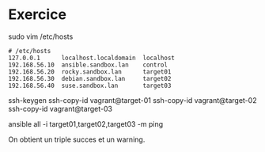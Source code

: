 # Exercice

sudo vim /etc/hosts

```
# /etc/hosts
127.0.0.1      localhost.localdomain  localhost
192.168.56.10  ansible.sandbox.lan    control
192.168.56.20  rocky.sandbox.lan      target01
192.168.56.30  debian.sandbox.lan     target02
192.168.56.40  suse.sandbox.lan       target03
```
ssh-keygen
ssh-copy-id vagrant@target-01
ssh-copy-id vagrant@target-02
ssh-copy-id vagrant@target-03

ansible all -i target01,target02,target03 -m ping

On obtient un triple succes et un warning.
